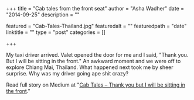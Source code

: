 +++
title = "Cab tales from the front seat"
author = "Asha Wadher"
date = "2014-09-25"
description = ""

featured = "Cab-Tales-Thailand.jpg"
featuredalt = ""
featuredpath = "date"
linktitle = ""
type = "post"
categories = []

+++

My taxi driver arrived. Valet opened the door for me and I said, "Thank you. But I will be sitting in the front." An awkward moment and we were off to explore Chiang Mai, Thailand. What happened next took me by sheer surprise.<!--more--> Why was my driver going ape shit crazy?

Read full story on Medium at "<a href="https://medium.com/@Twiztedmyrtle/cab-tales-d50c5df1ca11" target="_blank">Cab Tales – Thank you but I will be sitting in the front</a>."
